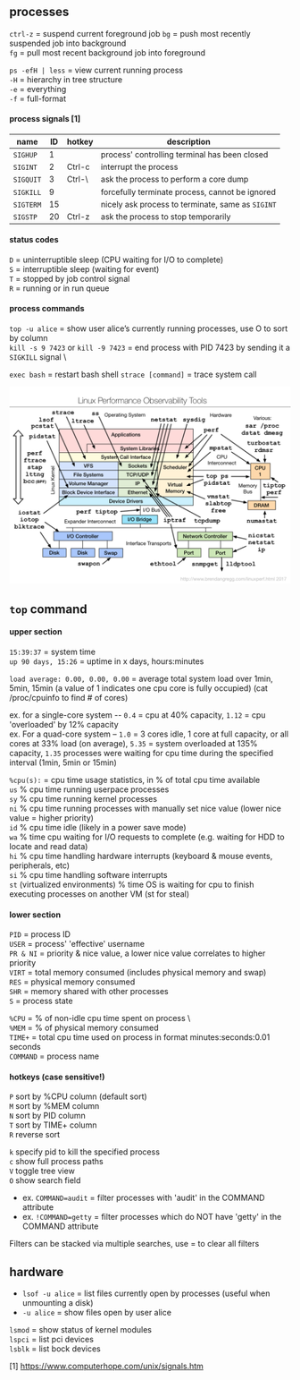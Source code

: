 ## processes

`ctrl-z` = suspend current foreground job
`bg` = push most recently suspended job into background \
`fg` = pull most recent background job into foreground

`ps -efH | less` = view current running process \
  `-H` = hierarchy in tree structure \
  `-e` = everything \
  `-f` = full-format

#### process signals [1]

| name      | ID | hotkey | description                                       |
|-----------|----|--------|---------------------------------------------------|
| `SIGHUP`  | 1  |        | process' controlling terminal has been closed     |
| `SIGINT`  | 2  | Ctrl-c | interrupt the process                             |
| `SIGQUIT` | 3  | Ctrl-\ | ask the process to perform a core dump            |
| `SIGKILL` | 9  |        | forcefully terminate process, cannot be ignored   |
| `SIGTERM` | 15 |        | nicely ask process to terminate, same as `SIGINT` |
| `SIGSTP`  | 20 | Ctrl-z | ask the process to stop temporarily               |

#### status codes

`D` = uninterruptible sleep (CPU waiting for I/O to complete) \
`S` = interruptible sleep (waiting for event) \
`T` = stopped by job control signal \
`R` = running or in run queue

#### process commands

`top -u alice` = show user alice’s currently running processes, use O to sort by column \
`kill -s 9 7423` or `kill -9 7423` = end process with PID 7423 by sending it a `SIGKILL` signal \

`exec bash` = restart bash shell
`strace [command]` = trace system call

![performance-observation-tools](/images/performance-observation-tools.png)
 
## `top` command

#### upper section 
`15:39:37` = system time \
`up 90 days, 15:26` = uptime in x days, hours:minutes

`load average: 0.00, 0.00, 0.00` = average total system load over 1min, 5min, 15min
(a value of 1 indicates one cpu core is fully occupied) (cat /proc/cpuinfo to find # of cores)

ex. for a single-core system -- `0.4` = cpu at 40% capacity, `1.12` = cpu 'overloaded' by 12% capacity \
ex. For a quad-core system – `1.0` = 3 cores idle, 1 core at full capacity, or all cores at 33% load (on average), `5.35` = system overloaded at 135% capacity, `1.35` processes were waiting for cpu time during the specified interval (1min, 5min or 15min) 

 
`%cpu(s):` = cpu time usage statistics, in % of total cpu time available \
    `us` % cpu time running userpace processes \
    `sy` % cpu time running kernel processes \
    `ni` % cpu time running processes with manually set nice value (lower nice value = higher priority) \
    `id` % cpu time idle (likely in a power save mode) \
    `wa` % time cpu waiting for I/O requests to complete (e.g. waiting for HDD to locate and read data) \
    `hi` % cpu time handling hardware interrupts (keyboard & mouse events, peripherals, etc) \
    `si` % cpu time handling software interrupts \
    `st` (virtualized environments) % time OS is waiting for cpu to finish executing processes on another VM (st for steal) 

#### lower section
`PID` = process ID \
`USER` = process' 'effective' username \
`PR & NI` = priority & nice value, a lower nice value correlates to higher priority \
`VIRT` = total memory consumed (includes physical memory and swap) \
`RES` = physical memory consumed \
`SHR` = memory shared with other processes \
`S` = process state

`%CPU` = % of non-idle cpu time spent on process \  
`%MEM` = % of physical memory consumed \
`TIME+` = total cpu time used on process in format minutes:seconds:0.01 seconds \
`COMMAND` = process name 

#### hotkeys (case sensitive!)
`P` sort by %CPU column (default sort) \
`M` sort by %MEM column \
`N` sort by PID column \
`T` sort by TIME+ column \
`R` reverse sort 

`k` specify pid to kill the specified process \
`c` show full process paths \
`V` toggle tree view \
`O` show search field
- ex. `COMMAND=audit` = filter processes with 'audit' in the COMMAND attribute 
- ex. `!COMMAND=getty` = filter processes which do NOT have 'getty' in the COMMAND attribute  

Filters can be stacked via multiple searches, use = to clear all filters 

## hardware

- `lsof -u alice` = list files currently open by processes (useful when unmounting a disk) 
- `-u alice` = show files open by user alice 

`lsmod` = show status of kernel modules \
`lspci` = list pci devices \
`lsblk` = list bock devices

[1] https://www.computerhope.com/unix/signals.htm
